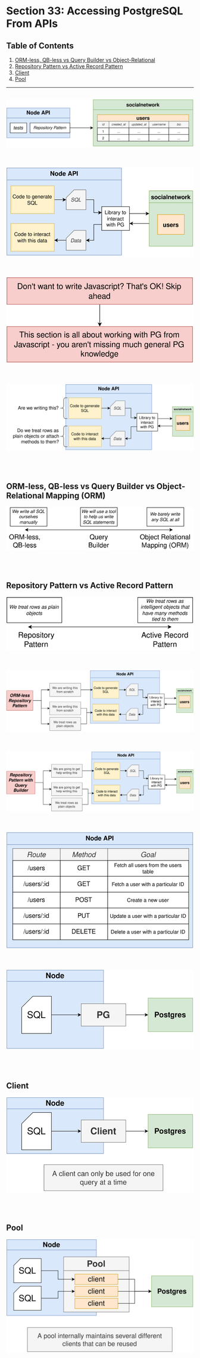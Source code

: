 # Section 33: Accessing PostgreSQL From APIs

## Table of Contents

1. [ORM-less, QB-less vs Query Builder vs Object-Relational](#orm-less-qb-less-vs-query-builder-vs-object-relational-mapping-orm)
1. [Repository Pattern vs Active Record Pattern](#repository-pattern-vs-active-record-pattern)
1. [Client](#client)
1. [Pool](#pool)

---

<br/>

<div align="center"><img src="../../diagrams/36/sql-1.svg" /></div><br/><br/><br/>
<div align="center"><img src="../../diagrams/36/sql-2.svg" /></div><br/><br/><br/>
<div align="center"><img src="../../diagrams/36/sql-3.svg" /></div><br/><br/><br/>
<div align="center"><img src="../../diagrams/36/sql-4.svg" /></div><br/><br/><br/>

## ORM-less, QB-less vs Query Builder vs Object-Relational Mapping (ORM)
<div align="center"><img src="../../diagrams/36/sql-5.svg" /></div><br/><br/><br/>

## Repository Pattern vs Active Record Pattern
<div align="center"><img src="../../diagrams/36/sql-6.svg" /></div><br/><br/><br/>
<div align="center"><img src="../../diagrams/36/sql-7.svg" /></div><br/><br/><br/>
<div align="center"><img src="../../diagrams/36/sql-8.svg" /></div><br/><br/><br/>
<div align="center"><img src="../../diagrams/36/sql-9.svg" /></div><br/><br/><br/>

<div align="center"><img src="../../diagrams/37/sql-1.svg" /></div><br/><br/><br/>

## Client
<div align="center"><img src="../../diagrams/37/sql-2.svg" /></div><br/><br/><br/>

## Pool
<div align="center"><img src="../../diagrams/37/sql-3.svg" /></div><br/><br/><br/>
